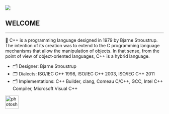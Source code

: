 <img src="https://www.fundaciontelefonica.com.ar/wp-content/uploads/2021/05/Introduccion-a-la-programacion-Abril-2560x950-1.jpg"/> 



## WELCOME
<hr>

<p> 📁 C++ is a programming language designed in 1979 by Bjarne Stroustrup. The intention of its creation was to extend to the C programming language mechanisms that allow the manipulation of objects. In that sense, from the point of view of object-oriented languages, C++ is a hybrid language. </p>


- 🗂 Designer: Bjarne Stroustrup
- 🗂 Dialects: ISO/IEC C++ 1998, ISO/IEC C++ 2003, ISO/IEC C++ 2011
- 🗂 Implementations: C++ Builder, clang, Comeau C/C++, GCC, Intel C++ Compiler, Microsoft Visual C++

<img src="https://2.bp.blogspot.com/-DrHDBZWMWC0/WyLLvXElCpI/AAAAAAAAACg/BpyMuVGLcaQJ3ur3HgsVqcgZ_di2-Qb1QCLcBGAs/s1600/c-plus-plus-logo.png" height="42" width="42" alt="photoshop logo" /> 
